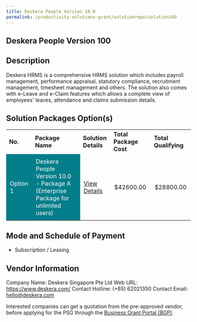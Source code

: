 ```yaml
---
title: Deskera People Version 10.0
permalink: /productivity-solutions-grant/solutionrepo/solution349
---
```


## Deskera People Version 100

## Description

Deskera HRMS is a comprehensive HRMS solution which includes payroll management, performance appraisal, statutory compliance, recruitment management, timesheet management and others. The solution also comes with e-Leave and e-Claim features which allows a complete view of employees' leaves, attendance and claims submission details.

## Solution Packages Option(s)

<table>
<tr>
<td><b>No.</b></td>
<td><b>Package Name</b></td>
<td><b>Solution Details</b></td>
<td><b>Total Package Cost</b></td>
<td><b>Total Qualifying</b></td>
</tr>
<tr>
<td style='padding: 10px; background-color: #037E8A; color: #FFFFFF;'>Option 1</td>
<td style='padding: 10px; background-color: #037E8A; color: #FFFFFF;'>Deskera People Version 10.0 - Package A (Enterprise Package for unlimited users)</td>
<td style='padding: 10px;'><a href='https://www.gobusiness.gov.sg/images/psg/Desensitised_Deskera_HRMS_Annex_3_CR_wef_17_Dec_2020_Part_1.pdf' target='_blank'>View Details</a></td>
<td style='padding: 10px;'>$42600.00</td>
<td style='padding: 10px;'>$28800.00</td>
</tr>
</table>

## Mode and Schedule of Payment

 - Subscription / Leasing

## Vendor Information

 Company Name: Deskera Singapore Pte Ltd
Web URL: https://www.deskera.com/
Contact Hotline: (+65) 62021350
Contact Email: hello@deskera.com

Interested companies can get a quotation from the pre-approved vendor, before applying for the PSG through the <a href='https://www.businessgrants.gov.sg/'>Business Grant Portal (BGP)</a>.

<script src="/jquery/resize-tables.js"></script>
